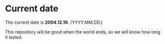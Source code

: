 # Current date

The current date is **2004.12.19.** (YYYY.MM.DD.)

This repository will be good when the world ends, so we will know how long it lasted.